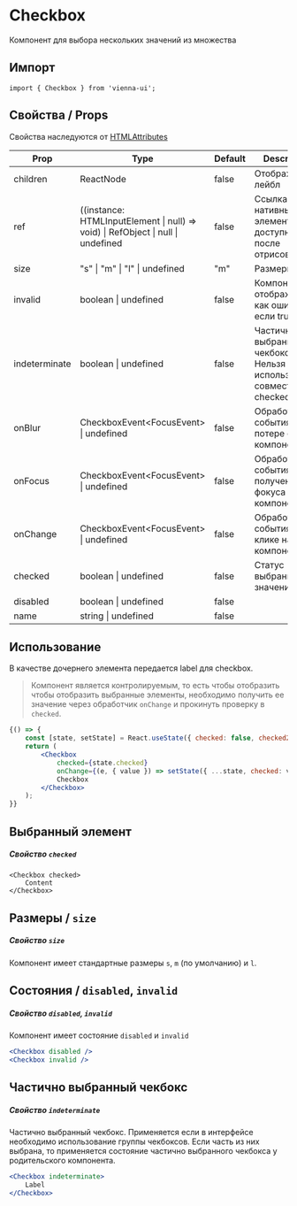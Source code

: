 # Checkbox

Компонент для выбора нескольких значений из множества


## Импорт

```
import { Checkbox } from 'vienna-ui';
```

## Свойства / Props

Свойства наследуются от [HTMLAttributes<HTMLLabelElement>](https://github.com/DefinitelyTyped/DefinitelyTyped/blob/master/types/react/index.d.ts#L1746)

Prop | Type | Default | Description
--- | --- | --- | ---
children | ReactNode | false | Отображаемый лейбл
ref | ((instance: HTMLInputElement \| null) => void) \| RefObject \| null \| undefined | false | Сcылка на нативный элемент input, доступна после отрисовки
size | "s" \| "m" \| "l" \| undefined | "m" | Размеры
invalid | boolean \| undefined | false | Компонент отображается как ошибочный если true
indeterminate | boolean \| undefined | false | Частично выбранный чекбокс. Нельзя использовать совместно с checked
onBlur | CheckboxEvent<FocusEvent<HTMLInputElement>> \| undefined | false | Обработчик события при потере фокуса компонентом
onFocus | CheckboxEvent<FocusEvent<HTMLInputElement>> \| undefined | false | Обработчик события при получении фокуса компонентом
onChange | CheckboxEvent<FocusEvent<HTMLInputElement>> \| undefined | false | Обработчик события при клике на компонент
checked | boolean \| undefined | false | Статус выбранного значения
disabled | boolean \| undefined | false | 
name | string \| undefined | false | 

## Использование

В качестве дочернего элемента передается label для checkbox.
> Компонент является контролируемым, то есть чтобы отобразить чтобы отобразить выбранные элементы,
> необходимо получить ее значение через обработчик `onChange` и прокинуть проверку в `checked`.

```jsx
{() => {
    const [state, setState] = React.useState({ checked: false, checked2: true, indeterminate: true });
    return (
        <Checkbox
            checked={state.checked}
            onChange={(e, { value }) => setState({ ...state, checked: value })}>
            Checkbox
        </Checkbox>
    );
}}
```

## Выбранный элемент
##### Свойство `checked`

```
<Checkbox checked>
    Content
</Checkbox>
```

## Размеры / `size`
##### Свойство `size`

Компонент имеет стандартные размеры `s`, `m` (по умолчанию) и `l`.

## Состояния / `disabled`, `invalid`
##### Свойство `disabled`, `invalid`

Компонент имеет состояние `disabled` и `invalid`

```jsx
<Checkbox disabled />
<Checkbox invalid />
```

## Частично выбранный чекбокс
##### Свойство `indeterminate`

Частично выбранный чекбокс.
Применяется если в интерфейсе необходимо использование группы чекбоксов. Если часть из них выбрана, то применяется состояние частично выбранного чекбокса у родительского компонента.

```jsx
<Checkbox indeterminate>
    Label
</Checkbox>
```
